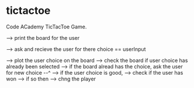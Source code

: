 # tictactoe
Code ACademy TicTacToe Game.

--> print the board for the user

--> ask and recieve the user for there choice == userInput

--> plot the user choice on the board
    --> check the board if user choice has already been selected
        --> if the board alread has the choice, ask the user for new choice --^
        --> if the user choice is good, 
            --> check if the user has won
                --> if so then 
    --> chng the player
